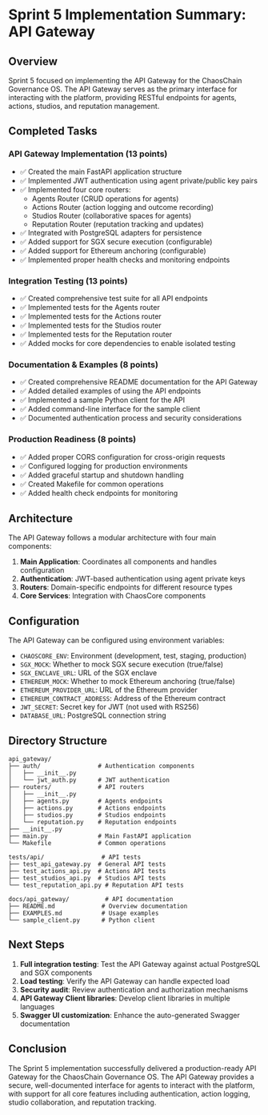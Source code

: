 # Sprint 5 Implementation Summary: API Gateway

## Overview

Sprint 5 focused on implementing the API Gateway for the ChaosChain Governance OS. The API Gateway serves as the primary interface for interacting with the platform, providing RESTful endpoints for agents, actions, studios, and reputation management.

## Completed Tasks

### API Gateway Implementation (13 points)

- ✅ Created the main FastAPI application structure
- ✅ Implemented JWT authentication using agent private/public key pairs
- ✅ Implemented four core routers:
  - Agents Router (CRUD operations for agents)
  - Actions Router (action logging and outcome recording)
  - Studios Router (collaborative spaces for agents)
  - Reputation Router (reputation tracking and updates)
- ✅ Integrated with PostgreSQL adapters for persistence
- ✅ Added support for SGX secure execution (configurable)
- ✅ Added support for Ethereum anchoring (configurable)
- ✅ Implemented proper health checks and monitoring endpoints

### Integration Testing (13 points)

- ✅ Created comprehensive test suite for all API endpoints
- ✅ Implemented tests for the Agents router
- ✅ Implemented tests for the Actions router
- ✅ Implemented tests for the Studios router
- ✅ Implemented tests for the Reputation router
- ✅ Added mocks for core dependencies to enable isolated testing

### Documentation & Examples (8 points)

- ✅ Created comprehensive README documentation for the API Gateway
- ✅ Added detailed examples of using the API endpoints
- ✅ Implemented a sample Python client for the API
- ✅ Added command-line interface for the sample client
- ✅ Documented authentication process and security considerations

### Production Readiness (8 points)

- ✅ Added proper CORS configuration for cross-origin requests
- ✅ Configured logging for production environments
- ✅ Added graceful startup and shutdown handling
- ✅ Created Makefile for common operations
- ✅ Added health check endpoints for monitoring

## Architecture

The API Gateway follows a modular architecture with four main components:

1. **Main Application**: Coordinates all components and handles configuration
2. **Authentication**: JWT-based authentication using agent private keys
3. **Routers**: Domain-specific endpoints for different resource types
4. **Core Services**: Integration with ChaosCore components 

## Configuration

The API Gateway can be configured using environment variables:

- `CHAOSCORE_ENV`: Environment (development, test, staging, production)
- `SGX_MOCK`: Whether to mock SGX secure execution (true/false)
- `SGX_ENCLAVE_URL`: URL of the SGX enclave
- `ETHEREUM_MOCK`: Whether to mock Ethereum anchoring (true/false)
- `ETHEREUM_PROVIDER_URL`: URL of the Ethereum provider
- `ETHEREUM_CONTRACT_ADDRESS`: Address of the Ethereum contract
- `JWT_SECRET`: Secret key for JWT (not used with RS256)
- `DATABASE_URL`: PostgreSQL connection string

## Directory Structure

```
api_gateway/
├── auth/                # Authentication components
│   ├── __init__.py
│   └── jwt_auth.py      # JWT authentication
├── routers/             # API routers
│   ├── __init__.py
│   ├── agents.py        # Agents endpoints
│   ├── actions.py       # Actions endpoints
│   ├── studios.py       # Studios endpoints
│   └── reputation.py    # Reputation endpoints
├── __init__.py
├── main.py              # Main FastAPI application
└── Makefile             # Common operations

tests/api/                # API tests
├── test_api_gateway.py  # General API tests
├── test_actions_api.py  # Actions API tests
├── test_studios_api.py  # Studios API tests
└── test_reputation_api.py # Reputation API tests

docs/api_gateway/          # API documentation
├── README.md             # Overview documentation
├── EXAMPLES.md           # Usage examples
└── sample_client.py      # Python client
```

## Next Steps

1. **Full integration testing**: Test the API Gateway against actual PostgreSQL and SGX components
2. **Load testing**: Verify the API Gateway can handle expected load
3. **Security audit**: Review authentication and authorization mechanisms
4. **API Gateway Client libraries**: Develop client libraries in multiple languages
5. **Swagger UI customization**: Enhance the auto-generated Swagger documentation

## Conclusion

The Sprint 5 implementation successfully delivered a production-ready API Gateway for the ChaosChain Governance OS. The API Gateway provides a secure, well-documented interface for agents to interact with the platform, with support for all core features including authentication, action logging, studio collaboration, and reputation tracking. 
